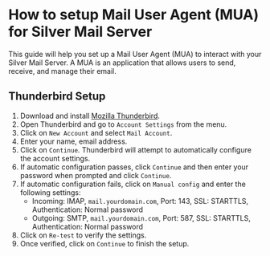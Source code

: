 # How to setup Mail User Agent (MUA) for Silver Mail Server

This guide will help you set up a Mail User Agent (MUA) to interact with your Silver Mail Server. A MUA is an application that allows users to send, receive, and manage their email.

## Thunderbird Setup

1. Download and install [Mozilla Thunderbird](https://www.thunderbird.net/).
2. Open Thunderbird and go to `Account Settings` from the menu.
3. Click on `New Account` and select `Mail Account`.
4. Enter your name, email address.
5. Click on `Continue`. Thunderbird will attempt to automatically configure the account settings.
6. If automatic configuration passes, click `Continue` and then enter your password when prompted and click `Continue`.
7. If automatic configuration fails, click on `Manual config` and enter the following settings:
    - Incoming: IMAP, `mail.yourdomain.com`, Port: 143, SSL: STARTTLS, Authentication: Normal password
    - Outgoing: SMTP, `mail.yourdomain.com`, Port: 587, SSL: STARTTLS, Authentication: Normal password
8. Click on `Re-test` to verify the settings.
9. Once verified, click on `Continue` to finish the setup.
